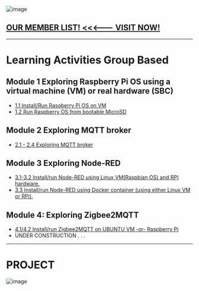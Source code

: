 ![image](https://user-images.githubusercontent.com/109336369/194469948-533a8f06-f5c9-4425-b756-1aab5f199e0d.png)

## [OUR MEMBER LIST!  <<<--- VISIT NOW!](memberPage.md)

* * * 

# Learning Activities Group Based

## Module 1 Exploring Raspberry Pi OS using a virtual machine (VM) or real hardware (SBC)
* [1.1 Install/Run Rasoberry Pi OS on VM](1-1raspVM.md)
* [1.2 Run Raspberry OS from bootable MicroSD](1-2PiImage.md)

## Module 2 Exploring MQTT broker

* [2.1 - 2.4 Exploring MQTT broker ](2-1Mqtt.md)

## Module 3 Exploring Node-RED
* [3.1-3.2 Install/run Node-RED using Linux VM(Raspbian OS) and RPI hardware.](3-1noderedVM.md)
* [3.3  Install/run Node-RED using Docker container (using either Linux VM or RPi).](3-3noderedDocker.md)

## Module 4: Exploring Zigbee2MQTT
* [4.1/4.2 Install/run Zigbee2MQTT on UBUNTU VM -or- Raspberry Pi](4-1zigbee2mqttonvm.md)
* UNDER CONSTRUCTION . . .

* * *

# PROJECT 

![image](https://user-images.githubusercontent.com/109336369/194591878-0914539f-8862-4a56-9023-05831c94518b.png)

